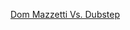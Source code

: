 ---
layout: post
wordpress_id: 1090
wordpress_url: http://noesbueno.com/archives/1090
date: '2011-04-07 13:00:55 -0500'
date_gmt: '2011-04-07 18:00:55 -0500'
body: |
  <p><a href="http://www.thehighdefinite.com/2011/04/dom-mazzetti-vs-dubstep/">Dom Mazzetti Vs. Dubstep</a></p>
---